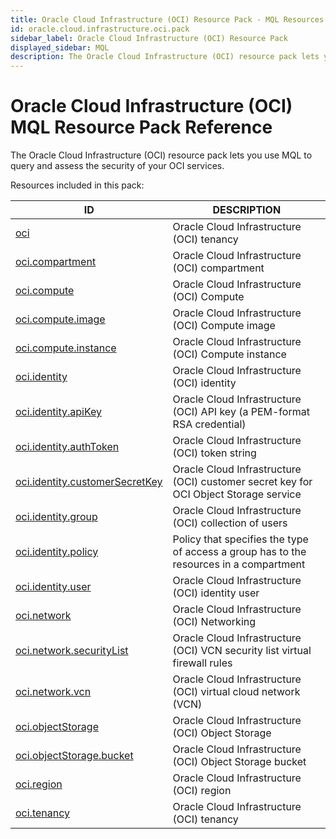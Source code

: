 ```yaml
---
title: Oracle Cloud Infrastructure (OCI) Resource Pack - MQL Resources
id: oracle.cloud.infrastructure.oci.pack
sidebar_label: Oracle Cloud Infrastructure (OCI) Resource Pack
displayed_sidebar: MQL
description: The Oracle Cloud Infrastructure (OCI) resource pack lets you use MQL to query and assess the security of your OCI services.
---
```


# Oracle Cloud Infrastructure (OCI) MQL Resource Pack Reference

The Oracle Cloud Infrastructure (OCI) resource pack lets you use MQL to query and assess the security of your OCI services.

Resources included in this pack:

| ID                                                                  | DESCRIPTION                                                                            |
| ------------------------------------------------------------------- | -------------------------------------------------------------------------------------- |
| [oci](oci.md)                                                       | Oracle Cloud Infrastructure (OCI) tenancy                                              |
| [oci.compartment](oci.compartment.md)                               | Oracle Cloud Infrastructure (OCI) compartment                                          |
| [oci.compute](oci.compute.md)                                       | Oracle Cloud Infrastructure (OCI) Compute                                              |
| [oci.compute.image](oci.compute.image.md)                           | Oracle Cloud Infrastructure (OCI) Compute image                                        |
| [oci.compute.instance](oci.compute.instance.md)                     | Oracle Cloud Infrastructure (OCI) Compute instance                                     |
| [oci.identity](oci.identity.md)                                     | Oracle Cloud Infrastructure (OCI) identity                                             |
| [oci.identity.apiKey](oci.identity.apikey.md)                       | Oracle Cloud Infrastructure (OCI) API key (a PEM-format RSA credential)                |
| [oci.identity.authToken](oci.identity.authtoken.md)                 | Oracle Cloud Infrastructure (OCI) token string                                         |
| [oci.identity.customerSecretKey](oci.identity.customersecretkey.md) | Oracle Cloud Infrastructure (OCI) customer secret key for OCI Object Storage service   |
| [oci.identity.group](oci.identity.group.md)                         | Oracle Cloud Infrastructure (OCI) collection of users                                  |
| [oci.identity.policy](oci.identity.policy.md)                       | Policy that specifies the type of access a group has to the resources in a compartment |
| [oci.identity.user](oci.identity.user.md)                           | Oracle Cloud Infrastructure (OCI) identity user                                        |
| [oci.network](oci.network.md)                                       | Oracle Cloud Infrastructure (OCI) Networking                                           |
| [oci.network.securityList](oci.network.securitylist.md)             | Oracle Cloud Infrastructure (OCI) VCN security list virtual firewall rules             |
| [oci.network.vcn](oci.network.vcn.md)                               | Oracle Cloud Infrastructure (OCI) virtual cloud network (VCN)                          |
| [oci.objectStorage](oci.objectstorage.md)                           | Oracle Cloud Infrastructure (OCI) Object Storage                                       |
| [oci.objectStorage.bucket](oci.objectstorage.bucket.md)             | Oracle Cloud Infrastructure (OCI) Object Storage bucket                                |
| [oci.region](oci.region.md)                                         | Oracle Cloud Infrastructure (OCI) region                                               |
| [oci.tenancy](oci.tenancy.md)                                       | Oracle Cloud Infrastructure (OCI) tenancy                                              |
